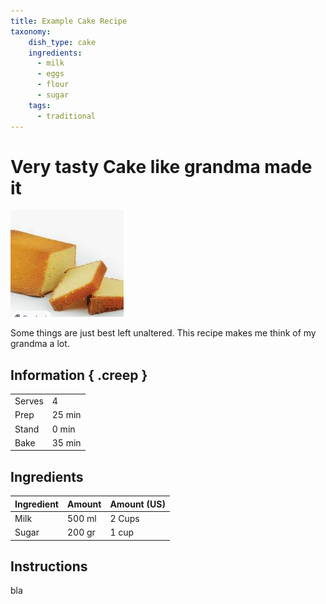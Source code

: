 ```yaml
---
title: Example Cake Recipe
taxonomy:
    dish_type: cake
    ingredients:
      - milk
      - eggs
      - flour
      - sugar
    tags:
      - traditional
---
```


# Very tasty Cake like grandma made it
![cake](img/cake.png)

Some things are just best left unaltered. This recipe makes me think of my grandma a lot.

## Information { .creep }
|    |  | 
|------|------|
| Serves | 4 |
| Prep | 25 min |
| Stand | 0 min |
| Bake | 35 min |



## Ingredients
| Ingredient | Amount | Amount (US) |
| :--------- | :----- | :---------- |
| Milk | 500 ml | 2 Cups | 
| Sugar | 200 gr | 1 cup | 

## Instructions
bla